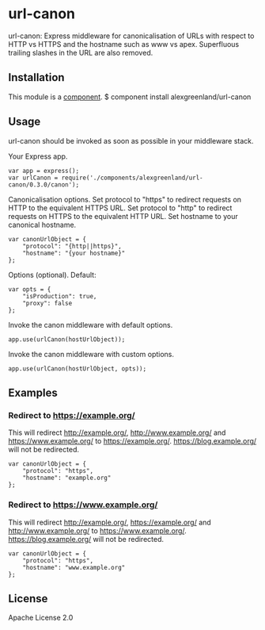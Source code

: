 # url-canon
url-canon: Express middleware for canonicalisation of URLs with respect to HTTP vs HTTPS and the hostname such as www vs apex. Superfluous trailing slashes in the URL are also removed.

## Installation
This module is a [component](https://github.com/componentjs/component).
    $ component install alexgreenland/url-canon

## Usage
url-canon should be invoked as soon as possible in your middleware stack.
    
Your Express app.
    
    var app = express();
    var urlCanon = require('./components/alexgreenland/url-canon/0.3.0/canon');
    
Canonicalisation options.
Set protocol to "https" to redirect requests on HTTP to the equivalent HTTPS URL. Set protocol to "http" to redirect requests on HTTPS to the equivalent HTTP URL. Set hostname to your canonical hostname.
    
    var canonUrlObject = {
        "protocol": "{http||https}",
        "hostname": "{your hostname}"
    };
    
Options (optional). Default:
    
    var opts = {
        "isProduction": true,
        "proxy": false
    };
    
Invoke the canon middleware with default options.
    
    app.use(urlCanon(hostUrlObject));
    
Invoke the canon middleware with custom options.
    
    app.use(urlCanon(hostUrlObject, opts));
    
## Examples

### Redirect to https://example.org/
This will redirect http://example.org/, http://www.example.org/ and https://www.example.org/ to https://example.org/. https://blog.example.org/ will not be redirected.

    var canonUrlObject = {
        "protocol": "https",
        "hostname": "example.org"
    };

### Redirect to https://www.example.org/
This will redirect http://example.org/, https://example.org/ and http://www.example.org/ to https://www.example.org/. https://blog.example.org/ will not be redirected.

    var canonUrlObject = {
        "protocol": "https",
        "hostname": "www.example.org"
    };
    
## License
Apache License 2.0